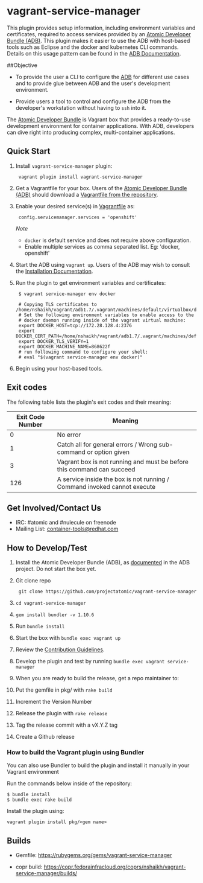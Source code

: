 # vagrant-service-manager

This plugin provides setup information, including environment variables and certificates, required to access services provided by an [Atomic Developer Bundle (ADB)](https://github.com/projectatomic/adb-atomic-developer-bundle).  This plugin makes it easier to use the ADB with host-based tools such as Eclipse and the docker and kubernetes CLI commands.  Details on this usage pattern can be found in the [ADB Documentation](https://github.com/projectatomic/adb-atomic-developer-bundle/blob/master/docs/using.rst).

##Objective

* To provide the user a CLI to configure the
[ADB](https://github.com/projectatomic/adb-atomic-developer-bundle)
for different use cases and to provide glue between ADB and the user's
development environment.

*  Provide users a tool to control and configure the ADB from the
developer's workstation without having to `ssh` into it.

The [Atomic Developer
Bundle](https://github.com/projectatomic/adb-atomic-developer-bundle)
is  Vagrant box that provides a ready-to-use development environment
for container applications. With ADB, developers can dive right into
producing complex, multi-container applications.

## Quick Start

1. Install `vagrant-service-manager` plugin:

        vagrant plugin install vagrant-service-manager

2. Get a Vagrantfile for your box. Users of the
[Atomic Developer Bundle (ADB)](https://github.com/projectatomic/adb-atomic-developer-bundle) should download a [Vagrantfile from the repository](https://github.com/projectatomic/adb-atomic-developer-bundle/tree/master/components).

3. Enable your desired service(s) in [Vagrantfile](Vagrantfile) as:

        config.servicemanager.services = 'openshift'

   *Note*

   * `docker` is default service and does not require above configuration.
   * Enable multiple services as comma separated list. Eg: 'docker, openshift'

5. Start the ADB using `vagrant up`. Users of the ADB may wish to consult the
[Installation Documentation](https://github.com/projectatomic/adb-atomic-developer-bundle/blob/master/docs/installing.rst).

6. Run the plugin to get environment variables and certificates:

        $ vagrant service-manager env docker

        # Copying TLS certificates to /home/nshaikh/vagrant/adb1.7/.vagrant/machines/default/virtualbox/docker
        # Set the following environment variables to enable access to the
        # docker daemon running inside of the vagrant virtual machine:
        export DOCKER_HOST=tcp://172.28.128.4:2376
        export DOCKER_CERT_PATH=/home/nshaikh/vagrant/adb1.7/.vagrant/machines/default/virtualbox/docker
        export DOCKER_TLS_VERIFY=1
        export DOCKER_MACHINE_NAME=868622f
        # run following command to configure your shell:
        # eval "$(vagrant service-manager env docker)"

7. Begin using your host-based tools.

## Exit codes

The following table lists the plugin's exit codes and their meaning:

Exit Code Number | Meaning
---------------  |-------------------------------------------------------------------------
0                | No error
1                | Catch all for general errors / Wrong sub-command or option given
3                | Vagrant box is not running and must be before this command can succeed
126              | A service inside the box is not running / Command invoked cannot execute


## Get Involved/Contact Us

  * IRC: #atomic and #nulecule on freenode
  * Mailing List: container-tools@redhat.com

## How to Develop/Test

1. Install the Atomic Developer Bundle (ADB), as
[documented](https://github.com/projectatomic/adb-atomic-developer-bundle/blob/master/docs/installing.rst)
in the ADB project. Do not start the box yet.

1. Git clone repo

        git clone https://github.com/projectatomic/vagrant-service-manager

1. `cd vagrant-service-manager`

1. `gem install bundler -v 1.10.6`

1. Run `bundle install`

1. Start the box with `bundle exec vagrant up`

1. Review the [Contribution Guidelines](CONTRIBUTING.md).

1. Develop the plugin and test by running `bundle exec vagrant service-manager`

1. When you are ready to build the release, get a repo maintainer to:

  1. Put the gemfile in pkg/ with `rake build`

  1. Increment the Version Number

  1. Release the plugin with `rake release`

  1. Tag the release commit with a vX.Y.Z tag

  1. Create a Github release

### How to build the Vagrant plugin using Bundler

You can also use Bundler to build the plugin and install it manually in
your Vagrant environment

Run the commands below inside of the repository:

```
$ bundle install
$ bundle exec rake build
````

Install the plugin using:

    vagrant plugin install pkg/<gem name>


## Builds

- Gemfile: https://rubygems.org/gems/vagrant-service-manager

- copr build: https://copr.fedorainfracloud.org/coprs/nshaikh/vagrant-service-manager/builds/
